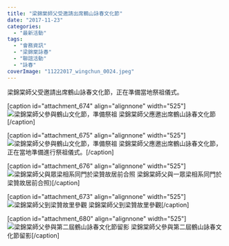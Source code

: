 ```yaml
---
title: "梁錦棠師父受邀請出席鶴山詠春文化節"
date: "2017-11-23"
categories: 
  - "最新活動"
tags: 
  - "會務資訊"
  - "梁錦棠詠春"
  - "聯誼活動"
  - "詠春"
coverImage: "11222017_wingchun_0024.jpeg"
---
```


梁錦棠師父受邀請出席鶴山詠春文化節，正在準備當地祭祖儀式。<!--more-->

\[caption id="attachment\_674" align="alignnone" width="525"\]![梁錦棠師父參與鶴山文化節，準備祭祖](images/11222017_wingchun_0016-1024x678.jpeg) 梁錦棠師父應邀出席鶴山詠春文化節\[/caption\]

\[caption id="attachment\_675" align="alignnone" width="525"\]![梁錦棠師父參與鶴山文化節，準備祭祖](images/11222017_wingchun_0017-1024x678.jpeg) 梁錦棠師父應邀出席鶴山詠春文化節，正在當地準備進行祭祖儀式。\[/caption\]

\[caption id="attachment\_676" align="alignnone" width="525"\]![梁錦棠師父與眾梁相系同門於梁贊故居前合照](images/11222017_wingchun_0018-1024x678.jpeg) 梁錦棠師父與一眾梁相系同門於梁贊故居前合照)\[/caption\]

\[caption id="attachment\_673" align="alignnone" width="525"\]![梁錦棠師父到梁贊故里參觀](images/11222017_wingchun_0015-678x1024.jpeg) 梁錦棠師父到梁贊故里參觀\[/caption\]

\[caption id="attachment\_680" align="alignnone" width="525"\]![梁錦棠師父參與第二屆鶴山詠春文化節留影](images/11222017_wingchun_0021-1024x576.jpeg) 梁錦棠師父參與第二屆鶴山詠春文化節留影\[/caption\]
